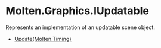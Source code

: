 ﻿  
# Molten.Graphics.IUpdatable
Represents an implementation of an updatable scene object.
  
*  [Update(Molten.Timing)](docs/Molten.Engine/Molten/Graphics/IUpdatable/Update.md)